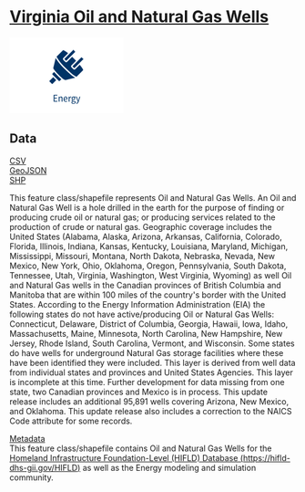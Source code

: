 # [Virginia Oil and Natural Gas Wells](https://hub.arcgis.com/datasets/17c5ed5a6bd44dd0a52c616a5b0cacca_0)  
![Energy Dataset](https://raw.githubusercontent.com/jalbertbowden/open-virginia-gis/master/energy/data-portal-icon-data-type-energy.png)  

## Data  
[CSV](https://github.com/jalbertbowden/open-virginia-gis/blob/master/energy/oil-and-natural-gas-wells-virginia.csv)  
[GeoJSON](https://github.com/jalbertbowden/open-virginia-gis/blob/master/energy/oil-and-natural-gas-wells-virginia.geojson)  
[SHP](https://github.com/jalbertbowden/open-virginia-gis/blob/master/energy/oil-and-natural-gas-wells-virginia.shp.7z)  

This feature class/shapefile represents Oil and Natural Gas Wells. An Oil and Natural Gas Well is a hole drilled in the earth for the purpose of finding or producing crude oil or natural gas; or producing services related to the production of crude or natural gas. Geographic coverage includes the United States (Alabama, Alaska, Arizona, Arkansas, California, Colorado, Florida, Illinois, Indiana, Kansas, Kentucky, Louisiana, Maryland, Michigan, Mississippi, Missouri, Montana, North Dakota, Nebraska, Nevada, New Mexico, New York, Ohio, Oklahoma, Oregon, Pennsylvania, South Dakota, Tennessee, Utah, Virginia, Washington, West Virginia, Wyoming) as well Oil and Natural Gas wells in the Canadian provinces of British Columbia and Manitoba that are within 100 miles of the country's border with the United States. According to the Energy Information Administration (EIA) the following states do not have active/producing Oil or Natural Gas Wells: Connecticut, Delaware, District of Columbia, Georgia, Hawaii, Iowa, Idaho, Massachusetts, Maine, Minnesota, North Carolina, New Hampshire, New Jersey, Rhode Island, South Carolina, Vermont, and Wisconsin. Some states do have wells for underground Natural Gas storage facilities where these have been identified they were included. This layer is derived from well data from individual states and provinces and United States Agencies. This layer is incomplete at this time. Further development for data missing from one state, two Canadian provinces and Mexico is in process. This update release includes an additional 95,891 wells covering Arizona, New Mexico, and Oklahoma. This update release also includes a correction to the NAICS Code attribute for some records.  

[Metadata](https://www.arcgis.com/home/item.html?id=17c5ed5a6bd44dd0a52c616a5b0cacca)  
This feature class/shapefile contains Oil and Natural Gas Wells for the [Homeland Infrastructure Foundation-Level (HIFLD) Database (https://hifld-dhs-gii.gov/HIFLD)](https://hifld-dhs-gii.gov/HIFLD) as well as the Energy modeling and simulation community.  
